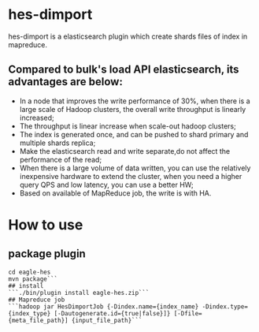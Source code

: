 # hes-dimport
hes-dimport is a elasticsearch plugin which create shards files of index in mapreduce.

## Compared to bulk's load API elasticsearch, its advantages are below:
* In a node that improves the write performance of 30%, when there is a large scale of Hadoop clusters, the overall write throughput is linearly increased;
* The throughput is linear increase when scale-out hadoop clusters;
* The index is generated once, and can be pushed to shard primary and multiple shards replica;
* Make the elasticsearch read and write separate,do not affect the performance of the read;
* When there is a large volume of data written, you can use the relatively inexpensive hardware to extend the cluster, when you need a higher query QPS and low latency, you can use a better HW;
* Based on available of MapReduce job, the write is with HA.

# How to use
## package plugin
```wget https://github.com/kewn21/eagle-hes.git
cd eagle-hes
mvn package```
## install
```./bin/plugin install eagle-hes.zip```
## Mapreduce job
```hadoop jar HesDimportJob {-Dindex.name={index_name} -Dindex.type={index_type} [-Dautogenerate.id={true|false}]} [-Dfile={meta_file_path}] {input_file_path}```


